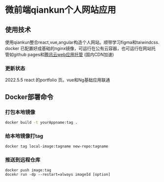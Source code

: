 # 微前端qiankun个人网站应用

## 使用技术  

使用qiankun整合react,vue,angular构造个人网站。顺带学习figma和taiwindcss.
docker 已配置好成基础的nginx镜像，可运行在公有云容器，也可运行在网站托管如github pages和[腾讯云web应用托管](https://console.cloud.tencent.com/webify/index) (国内CDN加速)

### 更新状态  

2022.5.5 react 的portfolio 页。vue和Ng基础应用联通

## Docker部署命令  

### 打包本地镜像

```bash
docker build -t yourAppname:tag .
```

### 给本地镜像打tag  

```bash
docker tag local-image:tagname new-repo:tagname  
```

### 推送到远程仓库

```bahs
docker push image:tag
docekr run -dp --restart=always imageId [option]
```
